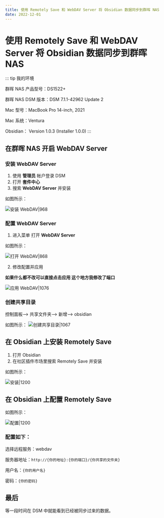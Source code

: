 ```yaml
---
title: 使用 Remotely Save 和 WebDAV Server 将 Obsidian 数据同步到群晖 NAS
date: 2022-12-01
---
```

# 使用 Remotely Save 和 WebDAV Server 将 Obsidian 数据同步到群晖 NAS

::: tip  我的环境

群晖 NAS 产品型号：DS1522+

群晖 NAS DSM 版本：DSM 7.1.1-42962 Update 2

Mac 型号：MacBook Pro 14-inch, 2021

Mac 系统：Ventura

Obsidian： Version 1.0.3 (Installer 1.0.0)
:::

## 在群晖 NAS 开启 WebDAV Server

###  安装 WebDAV Server

1. 使用 **管理员** 帐户登录 DSM
2. 打开 **套件中心**
3. 搜索 **WebDAV Server** 并安装

如图所示：

![安装 WebDAV|968](https://i.yaoyao.site/blog/nas-install-webdav.png)

###  配置 WebDAV Server

1. 进入菜单 打开 **WebDAV Server**

如图所示：

![打开 WebDAV|868](https://i.yaoyao.site/blog/nas-open-webdav.png)

2. 修改配置并应用

**如果什么都不改可以直接点击应用 这个地方我修改了端口**

![应用 WebDAV|1076](https://i.yaoyao.site/blog/nas-apply-webdav.png)

### 创建共享目录

控制面板--> 共享文件夹--> 新增--> obsidian

如图所示：
![创建共享目录|1067](https://i.yaoyao.site/blog/nas-share-create-obs.png)

## 在 Obsidian 上安装 Remotely Save

1. 打开 Obsidian
2. 在社区插件市场里搜索 Remotely Save 并安装

如图所示：

![安装|1200](https://i.yaoyao.site/blog/obs-plugin-remotely-install.png)

## 在 Obsidian 上配置 Remotely Save

如图所示：

![配置|1200](https://i.yaoyao.site/blog/obs-plugin-remotely-set.png)

###  配置如下：

选择远程服务：webdav

服务器地址：`http://{你的地址}:{你的端口}/{你共享的文件夹}`

用户名：`{你的用户名}`

密码：`{你的密码}`

## 最后

等一段时间在 DSM 中就能看到已经被同步过来的数据。
